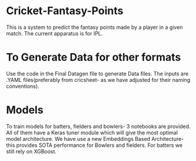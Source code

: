 # Cricket-Fantasy-Points
This is a system to predict the fantasy points made by a player in a given match. The current apparatus is for IPL.
# To Generate Data for other formats
Use the code in the Final Datagen file to generate Data files. The inputs are .YAML files(preferably from cricsheet- as we have adjusted for their naming conventions).
# Models
To train models for batters, fielders and bowlers- 3 notebooks are provided. All of them have a Keras tuner module which will give the most optimal model architecture.
We have use a new Embeddings Based Architecture- this provides SOTA performance for Bowlers and fielders. For batters we still rely on XGBoost.
